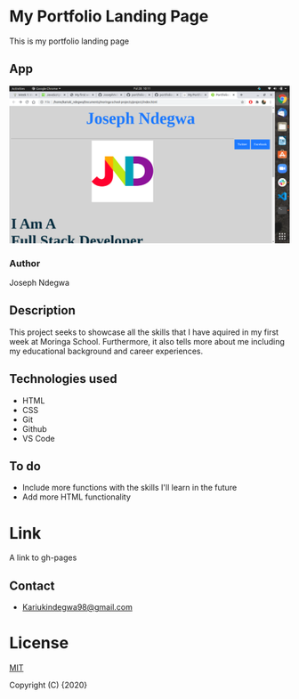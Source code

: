# My Portfolio Landing Page
This is my portfolio landing page
## App
![App](images/app.png)

### Author
Joseph Ndegwa

## Description
 This project seeks to showcase all  the skills that I have aquired in my first week at Moringa School. Furthermore, it also tells more about me including my educational background and career experiences.

## Technologies used
* HTML
* CSS
* Git
* Github
* VS Code

## To do
* Include more functions with the skills I'll learn in the future
* Add more HTML functionality

# Link
A link to gh-pages

## Contact
* Kariukindegwa98@gmail.com

# License
[MIT](https://choosealicense.com/licenses/mit/)

Copyright (C) {2020}
